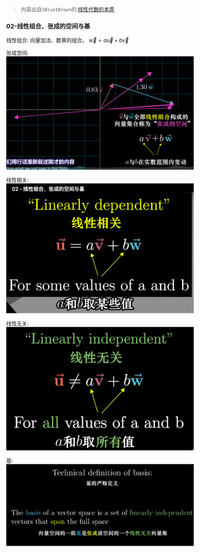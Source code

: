 > 内容出自`3Blue1Brown`的:[线性代数的本质](https://www.bilibili.com/video/av6731067/)
>
### 02-线性组合、张成的空间与基
线性组合:
向量加法、数乘的组合。
$\vec{w} = a\vec{u}+b\vec{v}$

张成空间:
![alt](017.png)

线性相关:
![alt](018.png)

线性无关:
![alt](019.png)

基:
![alt](020.png)
